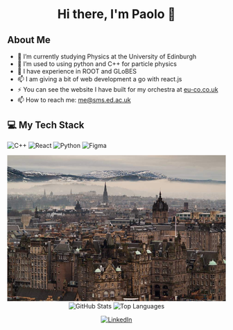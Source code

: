 
<div align="center">
  <h1>Hi there, I'm Paolo 👋</h1>
</div>

## About Me
- 🌱 I’m currently studying Physics at the University of Edinburgh
- 👯 I’m used to using python and C++ for particle physics
- 🤔 I have experience in ROOT and GLoBES
- 📫 I am giving a bit of web development a go with react.js
- ⚡ You can see the website I have built for my orchestra at [eu-co.co.uk](https://eu-co.co.uk)
- 📫 How to reach me: [me@sms.ed.ac.uk](mailto:s2289940@ed.ac.uk)
  
## 💻 My Tech Stack
<p>
  <img alt="C++" src="https://img.shields.io/badge/c++-%2300599C.svg?style=for-the-badge&logo=c%2B%2B&logoColor=white"/>
  <img alt="React" src="https://img.shields.io/badge/react-%2320232a.svg?style=for-the-badge&logo=react&logoColor=%2361DAFB"/>
  <img alt="Python" src="https://img.shields.io/badge/python-3670A0?style=for-the-badge&logo=python&logoColor=ffdd54"/>
  <img alt="Figma" src="https://img.shields.io/badge/figma-%23F24E1E.svg?style=for-the-badge&logo=figma&logoColor=white"/>
</p>

<div align="center">
  <img src="Edinburgh.jpeg" alt="An Edinburgh banner image for my profile" width="800"/>
</div>

<div align="center">
  <img src="https://github-readme-stats.vercel.app/api?username=paolominhas&show_icons=true&theme=tokyonight&hide_border=true&count_private=true" alt="GitHub Stats"/>
  <img src="https://github-readme-stats.vercel.app/api/top-langs/?username=paolominhas&layout=compact&theme=tokyonight&hide_border=true" alt="Top Languages"/>
</div>

<p align="center">
  <a href="https://www.linkedin.com/in/paolo-m-319374305/" target="_blank">
    <img src="https://img.shields.io/badge/LinkedIn-0077B5?style=for-the-badge&logo=linkedin&logoColor=white" alt="LinkedIn"/>
  </a>
</p>
